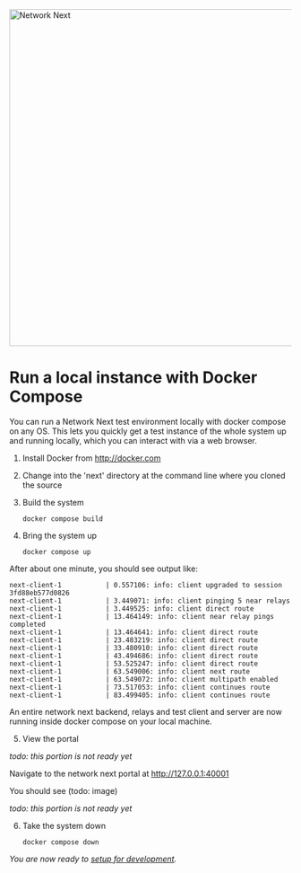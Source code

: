 <img src="https://static.wixstatic.com/media/799fd4_0512b6edaeea4017a35613b4c0e9fc0b~mv2.jpg/v1/fill/w_1200,h_140,al_c,q_80,usm_0.66_1.00_0.01/networknext_logo_colour_black_RGB_tightc.jpg" alt="Network Next" width="600"/>

<br>

# Run a local instance with Docker Compose

You can run a Network Next test environment locally with docker compose on any OS. This lets you quickly get a test instance of the whole system up and running locally, which you can interact with via a web browser.

1. Install Docker from http://docker.com

2. Change into the 'next' directory at the command line where you cloned the source

3. Build the system

   `docker compose build`

4. Bring the system up

   `docker compose up`

After about one minute, you should see output like:

```console
next-client-1           | 0.557106: info: client upgraded to session 3fd88eb577d0826
next-client-1           | 3.449071: info: client pinging 5 near relays
next-client-1           | 3.449525: info: client direct route
next-client-1           | 13.464149: info: client near relay pings completed
next-client-1           | 13.464641: info: client direct route
next-client-1           | 23.483219: info: client direct route
next-client-1           | 33.480910: info: client direct route
next-client-1           | 43.494686: info: client direct route
next-client-1           | 53.525247: info: client direct route
next-client-1           | 63.549006: info: client next route
next-client-1           | 63.549072: info: client multipath enabled
next-client-1           | 73.517053: info: client continues route
next-client-1           | 83.499405: info: client continues route
```

An entire network next backend, relays and test client and server are now running inside docker compose on your local machine.

5. View the portal

_todo: this portion is not ready yet_

Navigate to the network next portal at http://127.0.0.1:40001

You should see (todo: image)

_todo: this portion is not ready yet_

6. Take the system down

   `docker compose down`

_You are now ready to [setup for development](setup_for_development.md)._
